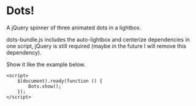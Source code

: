 # Dots!
A jQuery spinner of three animated dots in a lightbox.

dots-bundle.js includes the auto-lightbox and centerize dependencies in one script, jQuery is still required (maybe in the future I will remove this dependency).

Show it like the example below.

```
<script>
    $(document).ready(function () {
        Dots.show();
    });
</script>
```
